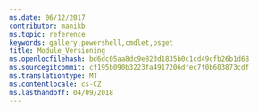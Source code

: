 ```yaml
---
ms.date: 06/12/2017
contributor: manikb
ms.topic: reference
keywords: gallery,powershell,cmdlet,psget
title: Module_Versioning
ms.openlocfilehash: bd6dc05aa8dc9e823d1835b0c1cd49cfb26b1d68
ms.sourcegitcommit: cf195b090b3223fa4917206dfec7f0b603873cdf
ms.translationtype: MT
ms.contentlocale: cs-CZ
ms.lasthandoff: 04/09/2018
---
```

